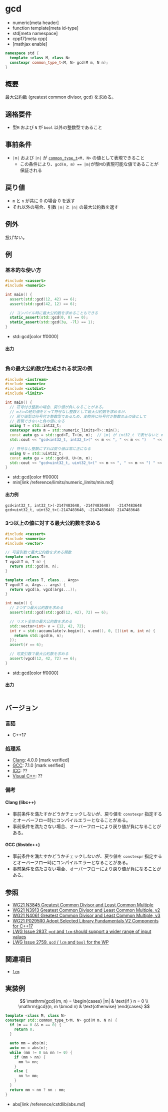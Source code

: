 # gcd
* numeric[meta header]
* function template[meta id-type]
* std[meta namespace]
* cpp17[meta cpp]
* [mathjax enable]

```cpp
namespace std {
  template <class M, class N>
  constexpr common_type_t<M, N> gcd(M m, N n);
}
```

## 概要
最大公約数 (greatest common divisor, gcd) を求める。


## 適格要件
- 型`M` および `N` が `bool` 以外の整数型であること


## 事前条件
- `|m|` および `|n|` が [`common_type_t`](/reference/type_traits/common_type.md)`<M, N>` の値として表現できること
    - この条件により、`gcd(m, m) == |m|`が型`M`の表現可能な値であることが保証される


## 戻り値
- `m` と `n` が共に 0 の場合 0 を返す
- それ以外の場合、引数 `|m|` と `|n|` の最大公約数を返す


## 例外
投げない。


## 例
### 基本的な使い方
```cpp example
#include <cassert>
#include <numeric>

int main() {
  assert(std::gcd(12, 42) == 6);
  assert(std::gcd(42, 12) == 6);

  // コンパイル時に最大公約数を求めることもできる
  static_assert(std::gcd(0, 0) == 0);
  static_assert(std::gcd(3u, -7l) == 1);
}
```
* std::gcd[color ff0000]

#### 出力
```
```

### 負の最大公約数が生成される状況の例
```cpp example
#include <iostream>
#include <numeric>
#include <cstdint>
#include <limits>

int main() {
  // 符号付き整数の場合、戻り値が負になることがある。
  // mとnの絶対値をとって符号なし整数として最大公約数を求めるが、
  // 戻り値型は符号付き整数型であるため、変換時に符号付き整数の正の値として
  // 表現できないと負の値になる
  using T = std::int32_t;
  constexpr auto m = std::numeric_limits<T>::min();
  const auto gs = std::gcd<T, T>(m, m);  // |m| が int32_t で表せないと m < 0 になる
  std::cout << "gcd<int32_t, int32_t>(" << m << ", " << m << ")   " << gs << std::endl;

  // 符号なし整数にすれば戻り値は常に正になる
  using U = std::uint32_t;
  const auto gu = std::gcd<U, U>(m, m);
  std::cout << "gcd<uint32_t, uint32_t>(" << m << ", " << m << ") " << gu << std::endl;
}
```
* std::gcd[color ff0000]
* min[link /reference/limits/numeric_limits/min.md]

#### 出力例
```
gcd<int32_t, int32_t>(-2147483648, -2147483648)   -2147483648
gcd<uint32_t, uint32_t>(-2147483648, -2147483648) 2147483648
```

### 3つ以上の値に対する最大公約数を求める
```cpp example
#include <cassert>
#include <numeric>
#include <vector>

// 可変引数で最大公約数を求める関数
template <class T>
T vgcd(T m, T n) {
  return std::gcd(m, n);
}

template <class T, class... Args>
T vgcd(T a, Args... args) {
  return vgcd(a, vgcd(args...));
}

int main() {
  // 2つずつ最大公約数を求める
  assert(std::gcd(std::gcd(12, 42), 72) == 6);

  // リスト全体の最大公約数を求める
  std::vector<int> v = {12, 42, 72};
  int r = std::accumulate(v.begin(), v.end(), 0, [](int m, int n) {
    return std::gcd(m, n);
  });
  assert(r == 6);

  // 可変引数で最大公約数を求める
  assert(vgcd(12, 42, 72) == 6);
}
```
* std::gcd[color ff0000]

#### 出力
```
```


## バージョン
### 言語
- C++17

### 処理系
- [Clang](/implementation.md#clang): 4.0.0 [mark verified]
- [GCC](/implementation.md#gcc): 7.1.0 [mark verified]
- [ICC](/implementation.md#icc): ??
- [Visual C++](/implementation.md#visual_cpp): ??

### 備考
#### Clang (libc++)
- 事前条件を満たすかどうかチェックしないが、戻り値を `constexpr` 指定するとオーバーフロー時にコンパイルエラーとなることがある。
- 事前条件を満たさない場合、オーバーフローにより戻り値が負になることがある。

#### GCC (libstdc++)
- 事前条件を満たすかどうかチェックしないが、戻り値を `constexpr` 指定するとオーバーフロー時にコンパイルエラーとなることがある。
- 事前条件を満たさない場合、オーバーフローにより戻り値が負になることがある。


## 参照
* [WG21 N3845 Greatest Common Divisor and Least Common Multiple](http://www.open-std.org/jtc1/sc22/wg21/docs/papers/2014/n3845.pdf)
* [WG21 N3913 Greatest Common Divisor and Least Common Multiple, v2](http://www.open-std.org/jtc1/sc22/wg21/docs/papers/2014/n3913.pdf)
* [WG21 N4061 Greatest Common Divisor and Least Common Multiple, v3](http://www.open-std.org/jtc1/sc22/wg21/docs/papers/2014/n4061.pdf)
* [WG21 P0295R0 Adopt Selected Library Fundamentals V2 Components for C++17](http://www.open-std.org/jtc1/sc22/wg21/docs/papers/2016/p0295r0.pdf)
* [LWG Issue 2837. `gcd` and `lcm` should support a wider range of input values](https://wg21.cmeerw.net/lwg/issue2837)
* [LWG Issue 2759. `gcd` / `lcm` and `bool` for the WP](https://wg21.cmeerw.net/lwg/issue2759)


## 関連項目
* [`lcm`](lcm.md)


## 実装例
$$ \mathrm{gcd}(m, n) = \begin{cases}
  |m| & \text{if } n = 0 \\
  \mathrm{gcd}(n, m \bmod n) & \text{otherwise}
\end{cases} $$


```cpp
template <class M, class N>
constexpr std::common_type_t<M, N> gcd(M m, N n) {
  if (m == 0 && n == 0) {
    return 0;
  }

  auto mm = abs(m);
  auto nn = abs(n);
  while (mm != 0 && nn != 0) {
    if (mm > nn) {
      mm %= nn;
    }
    else {
      nn %= mm;
    }
  }
  return mm < nn ? nn : mm;
}
```
* abs[link /reference/cstdlib/abs.md]

